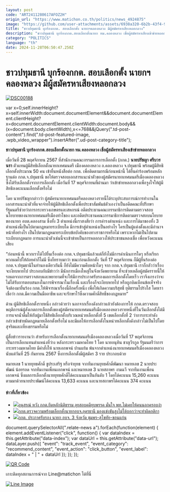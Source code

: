 ```yaml
---
layout: post
code: "ART2411280617AFOZ2H"
origin_url: "https://www.matichon.co.th/politics/news_4924875"
image: "https://github.com/user-attachments/assets/6938a320-6b2b-43f4-9dff-1e54841c8433"
title: "ชาวปทุมธานี บุกร้องกกต. สอบเลือกตั้ง นายกฯคลองหลวง มีผู้สมัครหาเสียงหลอกลวง"
description: "ชาวปทุมธานี บุกร้องกกต.สอบเลือกตั้งนายก ทม.คลองหลวง เชื่อผู้สมัครหาเสียงเข้าข่ายหลอกลวง"
category: "POLITICS"
language: "th"
date: 2024-11-28T06:50:47.250Z
---
```


# ชาวปทุมธานี บุกร้องกกต. สอบเลือกตั้ง นายกฯคลองหลวง มีผู้สมัครหาเสียงหลอกลวง

[![](https://www.matichon.co.th/wp-content/uploads/2024/11/DSC00188.jpg "DSC00188")](https://www.matichon.co.th/wp-content/uploads/2024/11/DSC00188.jpg)

var x=0;self.innerHeight?x=self.innerWidth:document.documentElement&&document.documentElement.clientHeight?x=document.documentElement.clientWidth:document.body&&(x=document.body.clientWidth),x<=768&&jQuery(".td-post-content").find(".td-post-featured-image, .wpb\_video\_wrapper").insertAfter(".ud-post-category-title");

**ชาวปทุมธานี บุกร้องกกต.สอบเลือกตั้งนายก ทม.คลองหลวง เชื่อผู้สมัครหาเสียงเข้าข่ายหลอกลวง**

เมื่อวันที่ 28 พฤศจิกายน 2567 ที่สำนักงานคณะกรรมการการเลือกตั้ง (กกต.) **นายปรัชญา ศรีบวรนรา** ตัวแทนผู้มีสิทธิเลือกตั้งนายกเทศมนตรี เมืองคลองหลวง อ.คลองหลวง จ.ปทุมธานี พร้อมผู้มีสิทธิเลือกตั้งประมาณ 50 คน เข้ายื่นหนังสือต่อ กกต. เพื่อติดตามกรณีก่อนหน้านี้ ได้ยื่นคำร้องพร้อมหลักฐานต่อ กกต.จ.ปทุมธานี ขอให้ตรวจสอบเอกสารแนะนำตัวของผู้สมัครนายกเทศมนตรีเมืองคลองหลวง ซึ่งได้รับเลือกตั้งจากการเลือกตั้ง เมื่อวันที่ 17 พฤศจิกายนที่ผ่านมา ว่าเข้าข่ายหลอกลวงเพื่อจูงใจให้ผู้มีสิทธิลงคะแนนเลือกตั้งหรือไม่

โดย นายปรัชญากล่าวว่า ผู้สมัครนายกเทศมนตรีคลองหลวงรายนี้ได้ระบุประสบการณ์การทำงานในเอกสารแนะนำตัวที่แจกจ่ายให้ผู้มีสิทธิเลือกตั้งเพื่อประชาสัมพันธ์ตัวเองว่าเป็นอดีตคณะที่ปรึกษารัฐมนตรีช่วยว่าการกระทรวงเกษตรและสหกรณ์ อดีตประธานคณะกรรมาธิการติดตามตรวจสอบนโยบายของนายกเทศมนตรีเมืองท่าโขลง และอดีตประธานคณะกรรมาธิการติดตามตรวจสอบนโยบายของนายก อบต.คลองสาม ซึ่งทั้ง 3 ตำแหน่งนี้เราสงสัยว่า การดำรงตำแหน่ง และการได้มาของทั้ง 3 ตำแหน่งนี้เป็นไปตามกฎหมายระเบียบใด มีการเข้าสู่ตำแหน่งเป็นอย่างไร ใครเป็นผู้แต่งตั้งและมีอำนาจหน้าที่อย่างไร เป็นไปตามกฎหมายระเบียบข้อบังคับของทางราชการหรือไม่ เพราะหากไม่เป็นไปตามระเบียบกฎหมาย การแนะนำตัวเช่นนี้จะเข้าข่ายเป็นการหลอกลวงให้ประชาชนหลงเชื่อ เพื่อหวังคะแนนเสียง

“ก่อนหน้านี้ พวกเราได้ไปยื่นเรื่องต่อ กกต.จ.ปทุมธานีแล้วแต่ก็ยังไม่มีการดำเนินการใดๆ หรือเรียกพวกผมไปให้ถ้อยคำก็ไม่มี ซึ่งก็ทราบมาว่า ขณะก่อนเลือกตั้ง วันที่ 17 พฤศจิกายน ก็มีผู้ยื่นร้องต่อ กกต.จ.ปทุมธานีในทำนองเดียวกันนี้ ก็ยังไม่มีความคืบหน้าใดๆ จาก กกต.จ.ปทุมธานี เราก็กลัวว่าเรื่องจะเงียบหายไป ประกอบกับมีข่าวว่า มีนักการเมืองใหญ่ในจังหวัดพยายาม ที่จะช่วยเหลือผู้สมัครรายนี้ให้รอผลจากการตรวจสอบและพยายามที่จะให้มีการประกาศรับรองผลการเลือกตั้งโดยเร็ว เราจึงเกรงว่าจะไม่ได้รับการตอบสนองในการพิจารณาในเรื่องนี้ และเรื่องก็จะเงียบหายไป หรือถูกบิดเบือนข้อเท็จจริง จึงต้องมายื่นร้อง กกต.ให้พิจารณาเรื่องนี้อีกครั้งหนึ่ง เพื่อให้เกิดความบริสุทธิ์ ยุติธรรมโปร่งใส โดยเราเชื่อว่า กกต.มีความเป็นมืออาชีพ และจะรักษาไว้ซึ่งความศักดิ์สิทธิ์ของกฎหมาย”

ด้าน ผู้มีสิทธิเลือกตั้งรายหนึ่ง กล่าวด้วยว่า นอกจากเรื่องดังกล่าวแล้วยังต้องการให้ กกต.ตรวจสอบพฤติการณ์ผู้สังเกตการเลือกตั้งของผู้สมัครนายกเทศมนตรีเมืองคลองหลวงรายหนึ่งที่ในวันเลือกตั้งได้มีการแจกน้ำดื่มให้กับผู้มาใช้สิทธิเลือกตั้งบริเวณหน่วยเลือกตั้งที่ 5 เขตเลือกตั้งที่ 2 ว่าการกระทำดังกล่าวเข้าข่ายผิดกฎหมายเลือกตั้งหรือไม่ และมีผลให้การเลือกตั้งในหน่วยเลือกตั้งดังกล่าวไม่เป็นไปโดยสุจริตและเที่ยงธรรมหรือไม่

ผู้สื่อข่าวรายงานว่า สำหรับการเลือกตั้งนายกเทศมนตรีเมืองคลองหลวงเมื่อวันที่ 17 พฤศจิกายน เป็นการเลือกแทนตำแหน่งที่ว่าง หลังกระทรวงมหาดไทย 1 โดย นายอนุทิน ชาญวีรกูล รัฐมนตรีว่าการกระทรวงมหาดไทย มีคำสั่งให้ นายเอกพจน์ ปานแย้ม พ้นจากตำแหน่งนายกเทศมนตรีเมืองคลองหลวงนับแต่วันที่ 25 กันยายน 2567 ซึ่งการเลือกตั้งมีผู้สมัคร 3 ราย ประกอบด้วย

หมายเลข 1 นายยุทธศักดิ์ ชูประเสริฐ หรือจ่ายุทธ จากทีมงานยุทธศักดิ์พัฒนา หมายเลข 2 นายประพัฒน์ น้อยรอด จากทีมงานเพื่อนเอกพจน์ และหมายเลข 3 นายสถาพร งามฉวี จากทีมงานเพื่อนเอกพจน์ ซึ่งผลการเลือกตั้งนายยุทธศักดิ์ได้คะแนนมาเป็นอันดับ 1 โดยได้คะแนน 15,260 คะแนน ตามมาด้วยนายประพัฒน์ได้คะแนน 13,633 คะแนน และนายสถาพรได้คะแนน 374 คะแนน

#### ข่าวที่เกี่ยวข้อง

*   [![](https://www.matichon.co.th/wp-content/uploads/2024/03/ปก-อนุสรณ์.jpg)อนุสรณ์ หวัง กกต.ยึดหลักนิติธรรม ลุยสอบคดียุบพรรค มั่นใจ พท.ไม่เคยให้คนนอกครอบงำ](https://www.matichon.co.th/politics/news_4917268)
*   [![](https://www.matichon.co.th/wp-content/uploads/2024/11/1-290.jpg)กกต.ตรวจความพร้อมเลือกตั้งนายกอบจ.อุดรธานี มองแข่งขันสูงไม่ได้บอกว่าจะทำผิดกติกา](https://www.matichon.co.th/politics/news_4915528)
*   [![](https://www.matichon.co.th/wp-content/uploads/2024/11/abj158.jpg)กกต. ประกาศรับรอง นายก อบจ. 3 จังหวัด ชุมพร-สุโขทัย-ขอนแก่น](https://www.matichon.co.th/politics/news_4909488)

document.querySelectorAll(".relate-news a").forEach(function(element) { element.addEventListener("click", function() { var dataIndex = this.getAttribute("data-index"); var dataUrl = this.getAttribute("data-url"); dataLayer.push({ "event": "track\_event", "event\_category": "recommend\_content", "event\_action": "click\_button", "event\_label": dataIndex + " | " + dataUrl }); }); });

[![QR Code](https://www.matichon.co.th/wp-content/uploads/2023/07/wob1371z.jpg)](https://lin.ee/ht0nDxX)

เกาะติดทุกสถานการณ์จาก Line@matichon ได้ที่นี่

[![Line Image](https://www.matichon.co.th/wp-content/uploads/2023/07/th.png)](https://lin.ee/ht0nDxX)